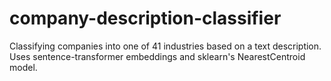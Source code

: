 # company-description-classifier
Classifying companies into one of 41 industries based on a text description. Uses sentence-transformer embeddings and sklearn's NearestCentroid model.
